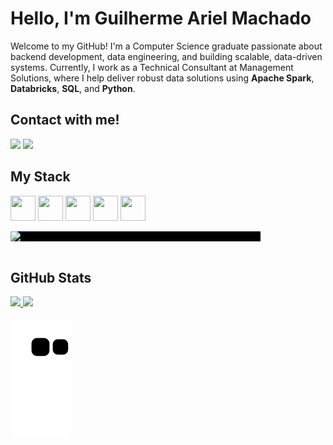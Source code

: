 # Hello, I'm Guilherme Ariel Machado

Welcome to my GitHub! I'm a Computer Science graduate passionate about backend development, data engineering, and building scalable, data-driven systems. Currently, I work as a Technical Consultant at Management Solutions, where I help deliver robust data solutions using **Apache Spark**, **Databricks**, **SQL**, and **Python**.

## Contact with me!
<div>
<a href = "mailto:gmachado.ariel@gmail.com"><img loading="lazy" src="https://img.shields.io/badge/Gmail-D14836?style=for-the-badge&logo=gmail&logoColor=white" target="_blank"></a>
<a href="https://vwww.linkedin.com/in/guilherme-ariel-machado-1432228a" target="_blank"><img loading="lazy" src="https://img.shields.io/badge/-LinkedIn-%230077B5?style=for-the-badge&logo=linkedin&logoColor=white" target="_blank"></a>   
</div>

## My Stack
<div>
  <img loading="lazy" src="https://cdn.jsdelivr.net/gh/devicons/devicon/icons/python/python-original.svg" width="40" height="40"/>
  <img loading="lazy" src="https://cdn.jsdelivr.net/gh/devicons/devicon/icons/java/java-original.svg" width="40" height="40"/>
  <img loading="lazy" src="https://cdn.jsdelivr.net/gh/devicons/devicon/icons/mysql/mysql-original.svg" width="40" height="40"/>
  <img loading="lazy" src="https://cdn.jsdelivr.net/gh/devicons/devicon/icons/linux/linux-original.svg" width="40" height="40"/>
  <img loading="lazy" src="https://cdn.jsdelivr.net/gh/devicons/devicon/icons/git/git-original.svg" width="40" height="40"/>
</div>

<p style="background-color:#000000; display:inline-block; padding:0;">
  <img src="https://media.giphy.com/media/qgQUggAC3Pfv687qPC/giphy.gif" width="400" style="display:block;"/>
</p>



## GitHub Stats
<div>
<a href="https://github.com/guilhermeariel">
  <img loading="lazy" height="180em" src="https://github-readme-stats.vercel.app/api/top-langs/?username=guilhermeariel&layout=compact&langs_count=7&theme=dracula"/>
  <img loading="lazy" height="180em" src="https://github-readme-stats.vercel.app/api?username=guilhermeariel&show_icons=true&theme=dracula&include_all_commits=true&count_private=true"/>
</a>
</div>

![Snake animation](https://github.com/guilhermeariel/guilhermeariel/blob/output/github-contribution-grid-snake.svg)





